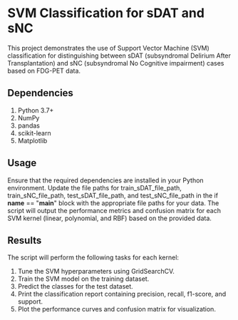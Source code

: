# SVM Classification for sDAT and sNC
This project demonstrates the use of Support Vector Machine (SVM) classification for distinguishing between sDAT (subsyndromal Delirium After Transplantation) and sNC (subsyndromal No Cognitive impairment) cases based on FDG-PET data.

## Dependencies
1. Python 3.7+
2. NumPy
3. pandas
4. scikit-learn
5. Matplotlib

## Usage
Ensure that the required dependencies are installed in your Python environment.
Update the file paths for train_sDAT_file_path, train_sNC_file_path, test_sDAT_file_path, and test_sNC_file_path in the if __name__ == "__main__" block with the appropriate file paths for your data.
The script will output the performance metrics and confusion matrix for each SVM kernel (linear, polynomial, and RBF) based on the provided data.

## Results
The script will perform the following tasks for each kernel:

1. Tune the SVM hyperparameters using GridSearchCV.
2. Train the SVM model on the training dataset.
3. Predict the classes for the test dataset.
4. Print the classification report containing precision, recall, f1-score, and support.
5. Plot the performance curves and confusion matrix for visualization.
